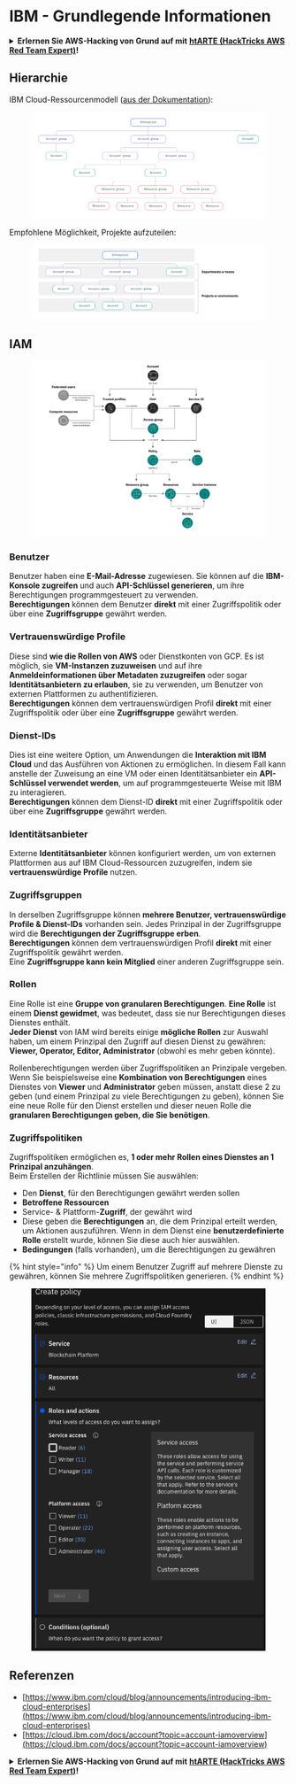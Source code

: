 # IBM - Grundlegende Informationen

<details>

<summary><strong>Erlernen Sie AWS-Hacking von Grund auf mit</strong> <a href="https://training.hacktricks.xyz/courses/arte"><strong>htARTE (HackTricks AWS Red Team Expert)</strong></a><strong>!</strong></summary>

Andere Möglichkeiten, HackTricks zu unterstützen:

* Wenn Sie Ihr **Unternehmen in HackTricks beworben sehen möchten** oder **HackTricks im PDF-Format herunterladen möchten**, überprüfen Sie die [**ABONNEMENTPLÄNE**](https://github.com/sponsors/carlospolop)!
* Holen Sie sich das [**offizielle PEASS & HackTricks-Merchandise**](https://peass.creator-spring.com)
* Entdecken Sie [**The PEASS Family**](https://opensea.io/collection/the-peass-family), unsere Sammlung exklusiver [**NFTs**](https://opensea.io/collection/the-peass-family)
* **Treten Sie der** 💬 [**Discord-Gruppe**](https://discord.gg/hRep4RUj7f) oder der [**Telegram-Gruppe**](https://t.me/peass) bei oder **folgen** Sie mir auf **Twitter** 🐦 [**@carlospolopm**](https://twitter.com/carlospolopm)**.**
* **Teilen Sie Ihre Hacking-Tricks, indem Sie PRs an die** [**HackTricks**](https://github.com/carlospolop/hacktricks) und [**HackTricks Cloud**](https://github.com/carlospolop/hacktricks-cloud) GitHub-Repositories einreichen.

</details>

## Hierarchie

IBM Cloud-Ressourcenmodell ([aus der Dokumentation](https://www.ibm.com/blog/announcement/introducing-ibm-cloud-enterprises/)):

<figure><img src="../../.gitbook/assets/image (17) (2).png" alt=""><figcaption></figcaption></figure>

Empfohlene Möglichkeit, Projekte aufzuteilen:

<figure><img src="../../.gitbook/assets/image (14) (2).png" alt=""><figcaption></figcaption></figure>

## IAM

<figure><img src="../../.gitbook/assets/image (5) (3).png" alt=""><figcaption></figcaption></figure>

### Benutzer

Benutzer haben eine **E-Mail-Adresse** zugewiesen. Sie können auf die **IBM-Konsole zugreifen** und auch **API-Schlüssel generieren**, um ihre Berechtigungen programmgesteuert zu verwenden.\
**Berechtigungen** können dem Benutzer **direkt** mit einer Zugriffspolitik oder über eine **Zugriffsgruppe** gewährt werden.

### Vertrauenswürdige Profile

Diese sind **wie die Rollen von AWS** oder Dienstkonten von GCP. Es ist möglich, sie **VM-Instanzen zuzuweisen** und auf ihre **Anmeldeinformationen über Metadaten zuzugreifen** oder sogar **Identitätsanbietern zu erlauben**, sie zu verwenden, um Benutzer von externen Plattformen zu authentifizieren.\
**Berechtigungen** können dem vertrauenswürdigen Profil **direkt** mit einer Zugriffspolitik oder über eine **Zugriffsgruppe** gewährt werden.

### Dienst-IDs

Dies ist eine weitere Option, um Anwendungen die **Interaktion mit IBM Cloud** und das Ausführen von Aktionen zu ermöglichen. In diesem Fall kann anstelle der Zuweisung an eine VM oder einen Identitätsanbieter ein **API-Schlüssel verwendet werden**, um auf programmgesteuerte Weise mit IBM zu interagieren.\
**Berechtigungen** können dem Dienst-ID **direkt** mit einer Zugriffspolitik oder über eine **Zugriffsgruppe** gewährt werden.

### Identitätsanbieter

Externe **Identitätsanbieter** können konfiguriert werden, um von externen Plattformen aus auf IBM Cloud-Ressourcen zuzugreifen, indem sie **vertrauenswürdige Profile** nutzen.

### Zugriffsgruppen

In derselben Zugriffsgruppe können **mehrere Benutzer, vertrauenswürdige Profile & Dienst-IDs** vorhanden sein. Jedes Prinzipal in der Zugriffsgruppe wird die **Berechtigungen der Zugriffsgruppe erben**.\
**Berechtigungen** können dem vertrauenswürdigen Profil **direkt** mit einer Zugriffspolitik gewährt werden.\
Eine **Zugriffsgruppe kann kein Mitglied** einer anderen Zugriffsgruppe sein.

### Rollen

Eine Rolle ist eine **Gruppe von granularen Berechtigungen**. **Eine Rolle** ist einem **Dienst gewidmet**, was bedeutet, dass sie nur Berechtigungen dieses Dienstes enthält.\
**Jeder Dienst** von IAM wird bereits einige **mögliche Rollen** zur Auswahl haben, um einem Prinzipal den Zugriff auf diesen Dienst zu gewähren: **Viewer, Operator, Editor, Administrator** (obwohl es mehr geben könnte).

Rollenberechtigungen werden über Zugriffspolitiken an Prinzipale vergeben. Wenn Sie beispielsweise eine **Kombination von Berechtigungen** eines Dienstes von **Viewer** und **Administrator** geben müssen, anstatt diese 2 zu geben (und einem Prinzipal zu viele Berechtigungen zu geben), können Sie eine neue Rolle für den Dienst erstellen und dieser neuen Rolle die **granularen Berechtigungen geben, die Sie benötigen**.

### Zugriffspolitiken

Zugriffspolitiken ermöglichen es, **1 oder mehr Rollen eines Dienstes an 1 Prinzipal anzuhängen**.\
Beim Erstellen der Richtlinie müssen Sie auswählen:

* Den **Dienst**, für den Berechtigungen gewährt werden sollen
* **Betroffene Ressourcen**
* Service- & Plattform-**Zugriff**, der gewährt wird
* Diese geben die **Berechtigungen** an, die dem Prinzipal erteilt werden, um Aktionen auszuführen. Wenn in dem Dienst eine **benutzerdefinierte Rolle** erstellt wurde, können Sie diese auch hier auswählen.
* **Bedingungen** (falls vorhanden), um die Berechtigungen zu gewähren

{% hint style="info" %}
Um einem Benutzer Zugriff auf mehrere Dienste zu gewähren, können Sie mehrere Zugriffspolitiken generieren.
{% endhint %}

<figure><img src="../../.gitbook/assets/image (6) (3).png" alt=""><figcaption></figcaption></figure>

## Referenzen

* [https://www.ibm.com/cloud/blog/announcements/introducing-ibm-cloud-enterprises](https://www.ibm.com/cloud/blog/announcements/introducing-ibm-cloud-enterprises)
* [https://cloud.ibm.com/docs/account?topic=account-iamoverview](https://cloud.ibm.com/docs/account?topic=account-iamoverview)

<details>

<summary><strong>Erlernen Sie AWS-Hacking von Grund auf mit</strong> <a href="https://training.hacktricks.xyz/courses/arte"><strong>htARTE (HackTricks AWS Red Team Expert)</strong></a><strong>!</strong></summary>

Andere Möglichkeiten, HackTricks zu unterstützen:

* Wenn Sie Ihr **Unternehmen in HackTricks beworben sehen möchten** oder **HackTricks im PDF-Format herunterladen möchten**, überprüfen Sie die [**ABONNEMENTPLÄNE**](https://github.com/sponsors/carlospolop)!
* Holen Sie sich das [**offizielle PEASS & HackTricks-Merchandise**](https://peass.creator-spring.com)
* Entdecken Sie [**The PEASS Family**](https://opensea.io/collection/the-peass-family), unsere Sammlung exklusiver [**NFTs**](https://opensea.io/collection/the-peass-family)
* **Treten Sie der** 💬 [**Discord-Gruppe**](https://discord.gg/hRep4RUj7f) oder der [**Telegram-Gruppe**](https://t.me/peass) bei oder **folgen** Sie mir auf **Twitter** 🐦 [**@carlospolopm**](https://twitter.com/carlospolopm)**.**
* **Teilen Sie Ihre Hacking-Tricks, indem Sie PRs an die** [**HackTricks**](https://github.com/carlospolop/hacktricks) und [**HackTricks Cloud**](https://github.com/carlospolop/hacktricks-cloud) GitHub-Repositories einreichen.

</details>
